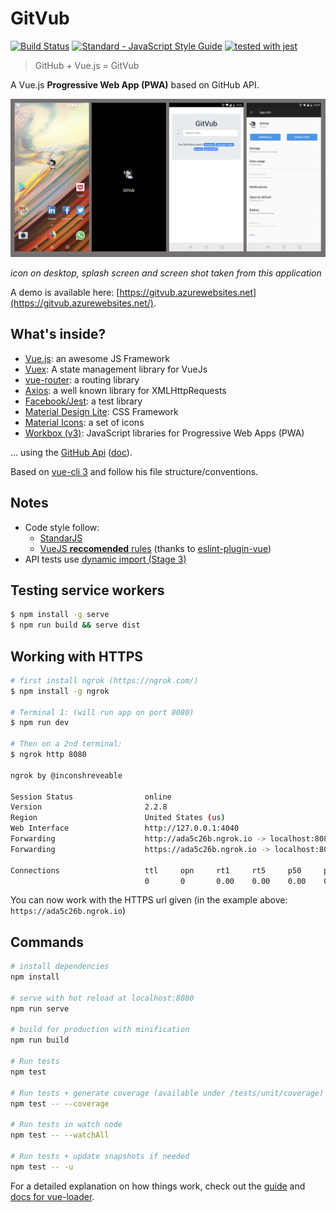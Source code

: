 # GitVub

[![Build Status](https://travis-ci.org/maxpou/gitvub.svg?branch=master)](https://travis-ci.org/maxpou/gitvub) [![Standard - JavaScript Style Guide](https://img.shields.io/badge/code_style-standard-brightgreen.svg)](https://standardjs.com) [![tested with jest](https://img.shields.io/badge/tested_with-jest-99424f.svg)](https://github.com/facebook/jest)

> GitHub + Vue.js = GitVub

A Vue.js **Progressive Web App (PWA)** based on GitHub API.

![mobile screens](docs/mobile-screens.png)

*icon on desktop, splash screen and screen shot taken from this application*

A demo is available here: [https://gitvub.azurewebsites.net](https://gitvub.azurewebsites.net/).

## What's inside?

* [Vue.js](https://vuejs.org/): an awesome JS Framework
* [Vuex](https://vuex.vuejs.org/en/): A state management library for VueJs
* [vue-router](https://router.vuejs.org/en/): a routing library
* [Axios](https://github.com/mzabriskie/axios): a well known library for XMLHttpRequests
* [Facebook/Jest](https://facebook.github.io/jest/): a test library
* [Material Design Lite](https://getmdl.io/): CSS Framework
* [Material Icons](https://material.io/icons/): a set of icons
* [Workbox (v3)](https://developers.google.com/web/tools/workbox/next/): JavaScript libraries for Progressive Web Apps (PWA)

... using the [GitHub Api](https://api.github.com/) ([doc](https://developer.github.com/v3)).

Based on [vue-cli 3](https://github.com/vuejs/vue-cli/blob/dev/docs/README.md#conventions) and follow his file structure/conventions.


## Notes

* Code style follow:
  * [StandarJS](https://standardjs.com/)
  * [VueJS **reccomended** rules](https://vuejs.org/v2/style-guide/) (thanks to [eslint-plugin-vue](https://github.com/vuejs/eslint-plugin-vue#readme))
* API tests use [dynamic import (Stage 3)](https://github.com/tc39/proposal-dynamic-import)


## Testing service workers

```bash
$ npm install -g serve
$ npm run build && serve dist
```

## Working with HTTPS

```bash
# first install ngrok (https://ngrok.com/)
$ npm install -g ngrok

# Terminal 1: (will run app on port 8080)
$ npm run dev

# Then on a 2nd terminal:
$ ngrok http 8080

ngrok by @inconshreveable                                                                                                                                                                                                   (Ctrl+C to quit)

Session Status                online
Version                       2.2.8
Region                        United States (us)
Web Interface                 http://127.0.0.1:4040
Forwarding                    http://ada5c26b.ngrok.io -> localhost:8080
Forwarding                    https://ada5c26b.ngrok.io -> localhost:8080

Connections                   ttl     opn     rt1     rt5     p50     p90
                              0       0       0.00    0.00    0.00    0.00
```

You can now work with the HTTPS url given (in the example above: `https://ada5c26b.ngrok.io`)

## Commands

``` bash
# install dependencies
npm install

# serve with hot reload at localhost:8080
npm run serve

# build for production with minification
npm run build

# Run tests
npm test

# Run tests + generate coverage (available under /tests/unit/coverage)
npm test -- --coverage

# Run tests in watch node
npm test -- --watchAll

# Run tests + update snapshots if needed
npm test -- -u
```

For a detailed explanation on how things work, check out the [guide](http://vuejs-templates.github.io/webpack/) and [docs for vue-loader](http://vuejs.github.io/vue-loader).
